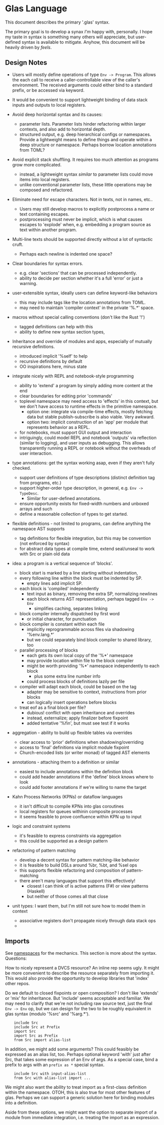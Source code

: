 # Glas Language

This document describes the primary '.glas' syntax. 

The primary goal is to develop a synax *I'm* happy with, personally. I hope my taste in syntax is something many others will appreciate, but user-defined syntax is available to mitigate. Anyhow, this document will be heavily driven by *feels*. 

## Design Notes

- Users will mostly define operations of type `Env -> Program`. This allows the each call to receive a caller-controllable view of the caller's environment. The received arguments could either bind to a standard prefix, or be accessed via keyword.
- It would be convenient to support lightweight binding of data stack inputs and outputs to local registers.

- Avoid deep horizontal syntax and its causes:
  - parameter lists. Parameter lists hinder refactoring within larger contexts, and also add to horizontal depth.
  - structured output, e.g. deep hierarchical configs or namespaces. Provide a lightweight means to define things and operate within a deep structure or namespace. Perhaps borrow location annotations from TOML?

- Avoid explicit stack shuffling. It requires too much attention as programs grow more complicated. 
  - instead, a lightweight syntax *similar* to parameter lists could move items into local registers.
  - unlike conventional parameter lists, these little operations may be composed and refactored.

- Eliminate need for escape characters. Not in texts, not in names, etc..
  - Users may still develop macros to explicitly postprocess a name or text containing escapes. 
  - postprocessing must never be implicit, which is what causes escapes to 'explode' when, e.g. embedding a program source as text within another program.

- Multi-line texts should be supported directly without a lot of syntactic cruft. 
  - Perhaps each newline is indented one space?

- Clear boundaries for syntax errors.
  - e.g. clear 'sections' that can be processed independently.
  - ability to decide per section whether it's a full 'error' or just a warning.

- user-extensible syntax, ideally users can define keyword-like behaviors
  - this may include tags like the location annotations from TOML.
  - may need to maintain 'compiler context' in the private '%.\*' space.

- macros without special calling conventions (don't like the Rust '!')
  - tagged definitions can help with this
  - ability to define new syntax section types, 
   
- Inheritance and override of modules and apps, especially of mutually recursive definitions.
  - introduced implicit '%self' to help
  - recursive definitions by default
  - OO inspirations here, minus state

- integrate nicely with REPL and notebook-style programming
  - ability to 'extend' a program by simply adding more content at the end
  - clear boundaries for editing prior 'commands'
  - toplevel namespace may need access to 'effects' in this context, but we don't have access to runtime effects in the primitive namespace.
    - option one: integrate via compile-time effects, mostly fetching data but stable publish-subscribe is also viable. Very awkward.
    - option two: implicit construction of an 'app' per module that represents behavior as a REPL. 
  - for notebooks, must support GUI output and interaction
  - intriguingly, could model REPL and notebook 'outputs' via reflection (similar to logging), and user inputs as debugging. This allows transparently running a REPL or notebook without the overheads of user interaction.

- type annotations: get the syntax working asap, even if they aren't fully checked.
  - support user definitions of type descriptions (distinct definition tag from programs, etc.)
  - support higher-order type description, in general, e.g. `Env -> TypeDesc`. 
    - Similar for user-defined annotations.
  - ensure opportunity exists for fixed-width numbers and unboxed arrays and such
  - define a reasonable collection of types to get started.

- flexible definitions - not limited to programs, can define anything the namespace AST supports
  - tag definitions for flexible integration, but this may be convention (not enforced by syntax)
  - for abstract data types at compile time, extend seal/unseal to work with Src or plain old data

- idea: a program is a vertical sequence of 'blocks'. 
  - block start is marked by a line starting without indentation, 
  - every following line within the block must be indented by SP.
    - empty lines add implicit SP.
  - each block is 'compiled' independently 
    - text input as binary, removing the extra SP, normalizing newlines
    - each block returns AST representation, perhaps tagged `Env -> Env` 
      - simplifies caching, separates linking
  - block compiler internally dispatched by first word
    - or initial character, for punctuation
  - block compiler is constant within each file
    - implicitly reprogrammable across files via shadowing '%env.lang.\*'
    - but we could separately bind block compiler to shared library, too
  - parallel processing of blocks
    - each gets its own local copy of the '%\*' namespace
    - may provide location within file to the block compiler
    - might be worth providing '%\*' namespace independently to each block
      - plus some extra line number info
    - could process blocks of definitions lazily per file
  - compiler will adapt each block, could be based on the tag
    - adapter may be sensitive to context, instructions from prior blocks
    - can logically insert operations before blocks
  - treat eof as a final block per file?
    - dubious! conflict with open inheritance and overrides
    - instead, externalize; apply finalizer before fixpoint
    - added tentative '%fin', but must see test if it works

- aggregation - ability to build up flexible tables via overrides
  - clear access to 'prior' definitions when shadowing/overriding
  - access to 'final' definitions via implicit module fixpoint
  - Church-encoded lists (or writer monad) of tagged AST elements

- annotations - attaching them to a definition or similar
  - easiest to include annotations within the definition block
  - could add header annotations if the 'define' block knows where to look
  - could add footer annotations if we're willing to name the target

- Kahn Process Networks (KPNs) or dataflow languages
  - it isn't difficult to compile KPNs into glas coroutines
  - local registers for queues withinin composite processes
  - it seems feasible to prove confluence within KPN up to input

- logic and constraint systems
  - it's feasible to express constraints via aggregation
  - this could be supported as a design pattern

- refactoring of pattern matching
  - develop a decent syntax for pattern matching-like behavior
  - it is feasible to build DSLs around %br, %bt, and %sel ops
  - this supports flexible refactoring and composition of pattern-matching
  - there aren't many languages that support this effectively!
    - closest I can think of is active patterns (F#) or view patterns (Haskell)
    - but neither of those comes all that close

- unit types: I want them, but I'm still not sure how to model them in context
  - associative registers don't propagate nicely through data stack ops
  - 

## Imports

See [namespaces](GlasNamespaces.md) for the mechanics. This section is more about the syntax. Questions:

How to nicely represent a DVCS resource? An inline rep seems ugly. It might be more convenient to describe the resource separately from importing it. This would also provide the opportunity to develop libraries that 'index' other repos.

Do we default to closed fixpoints or open composition? I don't like 'extends' or 'mix' for inheritance. But 'include' seems acceptable and familiar. We may need to clarify that we're not including raw source text, just the final `Env -> Env` op, but we can design for the two to be roughly equivalent in glas syntax (modulo '%src' and '%arg.\*').

        include Src
        include Src at Prefix
        import Src
        import Src as Prefix
        from Src import alias-list

In addition, we might add some arguments? This could feasibly be expressed as an alias list, too. Perhaps optional keyword 'with' just after Src, that takes some expression of an Env of args. As a special case, bind a prefix to args with an `prefix as *` special syntax.

        include Src with input-alias-list
        from Src with alias-list import ...

We might also want the ability to treat import as a first-class definition within the namespace. OTOH, this is also true for most other features of glas. Perhaps we can support a generic solution here for binding modules into a definition.

Aside from these options, we might want the option to separate import of a module from immediate integration, i.e. treating the import as an expression. 



